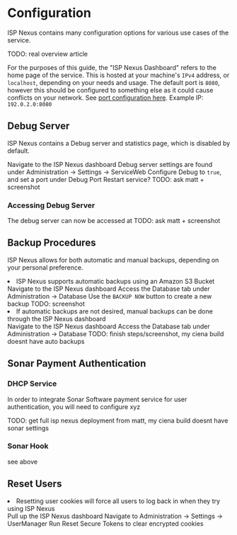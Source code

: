 # Configuration

ISP Nexus contains many configuration options for various use cases of the service.

<warning>TODO: real overview article</warning>

<tip>
    For the purposes of this guide, the "ISP Nexus Dashboard" refers to the home page of the service.
    This is hosted at your machine's <code>IPv4</code> address, or <code>localhost</code>, depending on your needs and usage.
    The default port is <code>8080</code>, however this should be configured to something else as it could
    cause conflicts on your network. See <a href="Installation.md#first-deployment">port configuration here</a>.
    Example IP: <code>192.0.2.0:8080</code>
</tip>

## Debug Server

ISP Nexus contains a Debug server and statistics page, which is disabled by default.

<procedure title="Enabling Debug Server">
<step>Navigate to the ISP Nexus dashboard</step>
<step>Debug server settings are found under <control>Administration → Settings → ServiceWeb</control></step>
<step>Configure <control>Debug</control> to <code>true</code>, and set a port under <control>Debug Port</control></step>
<step>Restart service? <warning>TODO: ask matt + screenshot</warning></step>
</procedure>

### Accessing Debug Server

The debug server can now be accessed at
<warning>TODO: ask matt + screenshot</warning>

## Backup Procedures

ISP Nexus allows for both automatic and manual backups, depending on
your personal preference.

<procedure title="Automatic Backups">
<list>
<li>ISP Nexus supports automatic backups using an Amazon S3 Bucket</li>
</list>
<step>Navigate to the ISP Nexus dashboard</step>
<step>Access the Database tab under <control>Administration → Database</control></step>
<step>Use the <code>BACKUP NOW</code> button to create a new backup</step>
<step><warning>TODO: screenshot</warning></step>
</procedure>

<procedure title="Manual Backups">
<list>
<li>If automatic backups are not desired, manual backups can be done through the ISP Nexus dashboard</li>
</list>
<step>Navigate to the ISP Nexus dashboard</step>
<step>Access the Database tab under <control>Administration → Database</control></step>
<step><warning>TODO: finish steps/screenshot, my ciena build doesnt have auto backups</warning></step>
</procedure>

## Sonar Payment Authentication

### DHCP Service

In order to integrate Sonar Software payment service for user authentication,
you will need to configure xyz

<warning>TODO: get full isp nexus deployment from matt, my ciena build doesnt have sonar settings</warning>

### Sonar Hook

<warning>see above</warning>

## Reset Users

<procedure title="Clearing ISP Nexus User Cookies">
<list>
<li>Resetting user cookies will force all users to log back in when they try using ISP Nexus</li>
</list>
<step>Pull up the ISP Nexus dashboard</step>
<step>Navigate to <control>Administration → Settings → UserManager</control></step>
<step>Run <control>Reset Secure Tokens</control> to clear encrypted cookies</step>
</procedure>